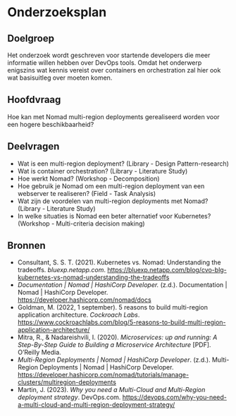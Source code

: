 # Onderzoeksplan

## Doelgroep

Het onderzoek wordt geschreven voor startende developers die meer informatie willen hebben over DevOps tools.
Omdat het onderwerp enigszins wat kennis vereist over containers en orchestration zal hier ook wat basisuitleg over moeten komen.

## Hoofdvraag

Hoe kan met Nomad multi-region deployments gerealiseerd worden voor een hogere beschikbaarheid?

## Deelvragen

- Wat is een multi-region deployment? (Library - Design Pattern-research)
- Wat is container orchestration? (Library - Literature Study)
- Hoe werkt Nomad? (Workshop - Decomposition)
- Hoe gebruik je Nomad om een multi-region deployment van een webserver te realiseren? (Field - Task Analysis)
- Wat zijn de voordelen van multi-region deployments met Nomad? (Library - Literature Study)
- In welke situaties is Nomad een beter alternatief voor Kubernetes? (Workshop - Multi-criteria decision making)

## Bronnen

- Consultant, S. S. T. (2021). Kubernetes vs. Nomad: Understanding the tradeoffs. *bluexp.netapp.com*. <https://bluexp.netapp.com/blog/cvo-blg-kubernetes-vs-nomad-understanding-the-tradeoffs>
- *Documentation | Nomad | HashiCorp Developer.* (z.d.). Documentation | Nomad | HashiCorp Developer. <https://developer.hashicorp.com/nomad/docs>
- Goldman, M. (2022, 1 september). 5 reasons to build multi-region application architecture. *Cockroach Labs*. <https://www.cockroachlabs.com/blog/5-reasons-to-build-multi-region-application-architecture/>
- Mitra, R., & Nadareishvili, I. (2020). *Microservices: up and running: A Step-By-Step Guide to Building a Microservice Architecture* [PDF]. O’Reilly Media.
- *Multi-Region Deployments | Nomad | HashiCorp Developer*. (z.d.). Multi-Region Deployments | Nomad | HashiCorp Developer. <https://developer.hashicorp.com/nomad/tutorials/manage-clusters/multiregion-deployments>
- Martin, J. (2023). *Why you need a Multi-Cloud and Multi-Region deployment strategy*. DevOps.com. <https://devops.com/why-you-need-a-multi-cloud-and-multi-region-deployment-strategy/>
